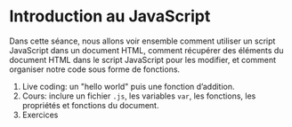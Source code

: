 # Introduction au JavaScript

Dans cette séance, nous allons voir ensemble comment utiliser un script JavaScript dans un document HTML, comment récupérer des éléments du document HTML dans le script JavaScript pour les modifier, et comment organiser notre code sous forme de fonctions.

1. Live coding: un "hello world" puis une fonction d’addition.
2. Cours: inclure un fichier `.js`, les variables `var`, les fonctions, les propriétés et fonctions du document.
3. Exercices
